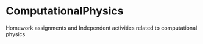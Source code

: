 # ComputationalPhysics
Homework assignments and Independent activities related to computational physics
